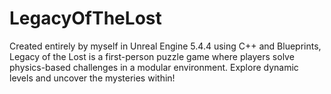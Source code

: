 # LegacyOfTheLost
Created entirely by myself in Unreal Engine 5.4.4 using C++ and Blueprints, Legacy of the Lost is a first-person puzzle game where players solve physics-based challenges in a modular environment. Explore dynamic levels and uncover the mysteries within!
